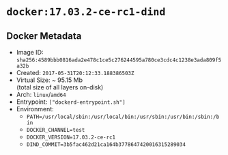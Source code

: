 # `docker:17.03.2-ce-rc1-dind`

## Docker Metadata

- Image ID: `sha256:4589bbb0816ada2e478c1ce5c276244595a780ce3cdc4c1238e3ada809f5a32b`
- Created: `2017-05-31T20:12:33.188386503Z`
- Virtual Size: ~ 95.15 Mb  
  (total size of all layers on-disk)
- Arch: `linux`/`amd64`
- Entrypoint: `["dockerd-entrypoint.sh"]`
- Environment:
  - `PATH=/usr/local/sbin:/usr/local/bin:/usr/sbin:/usr/bin:/sbin:/bin`
  - `DOCKER_CHANNEL=test`
  - `DOCKER_VERSION=17.03.2-ce-rc1`
  - `DIND_COMMIT=3b5fac462d21ca164b3778647420016315289034`
